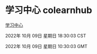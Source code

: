 # 学习中心 colearnhub
[学习中心](http://27.19.33.125:56308/colearnhub/)

2022年 10月 09日 星期日 18:30:03 CST

2022年 10月 09日 星期日 10:30:03 GMT
